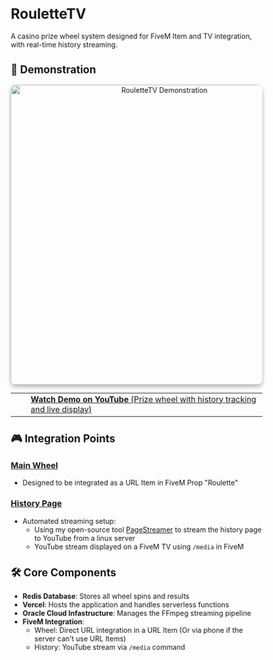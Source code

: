 # RouletteTV

A casino prize wheel system designed for FiveM Item and TV integration, with real-time history streaming.

## 🎥 Demonstration

<div align="center">
  <a href="https://www.youtube.com/watch?v=OoPI71_KAIg" target="_blank">
    <img src="https://img.youtube.com/vi/OoPI71_KAIg/maxresdefault.jpg" alt="RouletteTV Demonstration" width="600" style="border-radius:10px; box-shadow: 0 4px 8px rgba(0,0,0,0.3);">
    <br>
    <table>
      <tr>
        <td align="center">
          <img src="https://raw.githubusercontent.com/simple-icons/simple-icons/develop/icons/youtube.svg" width="16" height="16" style="filter: invert(1);">
        </td>
        <td>
          <a href="https://www.youtube.com/watch?v=OoPI71_KAIg" target="_blank"><b>Watch Demo on YouTube</b></a> (Prize wheel with history tracking and live display)
        </td>
      </tr>
    </table>
  </a>
</div>

## 🎮 Integration Points

### [Main Wheel](/public/index.html)
- Designed to be integrated as a URL Item in FiveM Prop "Roulette"

### [History Page](/public/index.html)
- Automated streaming setup:
  - Using my open-source tool [PageStreamer](https://github.com/cezou/PageStreamer) to stream the history page to YouTube from a linux server
  - YouTube stream displayed on a FiveM TV using `/media` in FiveM

## 🛠 Core Components

- **Redis Database**: Stores all wheel spins and results
- **Vercel**: Hosts the application and handles serverless functions
- **Oracle Cloud Infastructure**: Manages the FFmpeg streaming pipeline
- **FiveM Integration**: 
  - Wheel: Direct URL integration in a URL Item (Or via phone if the server can't use URL Items)
  - History: YouTube stream via `/media` command